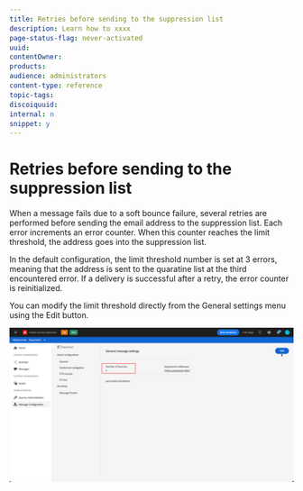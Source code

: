 ```yaml
---
title: Retries before sending to the suppression list
description: Learn how to xxxx
page-status-flag: never-activated
uuid: 
contentOwner:
products:
audience: administrators
content-type: reference
topic-tags: 
discoiquuid:
internal: n
snippet: y
---
```


# Retries before sending to the suppression list

When a message fails due to a soft bounce failure, several retries are performed before sending the email address to the suppression list. Each error increments an error counter. When this counter reaches the limit threshold, the address goes into the suppression list.

In the default configuration, the limit threshold number is set at 3 errors, meaning that the address is sent to the quaratine list at the third encountered error. If a delivery is successful after a retry, the error counter is reinitialized.

You can modify the limit threshold directly from the General settings menu using the Edit button.

![](../assets/retries-edition.png)
